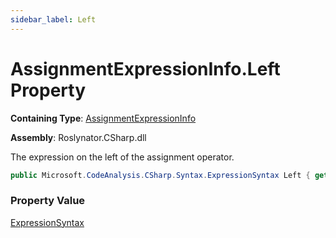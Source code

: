 ```yaml
---
sidebar_label: Left
---
```


# AssignmentExpressionInfo\.Left Property

**Containing Type**: [AssignmentExpressionInfo](../index.md)

**Assembly**: Roslynator\.CSharp\.dll

  
The expression on the left of the assignment operator\.

```csharp
public Microsoft.CodeAnalysis.CSharp.Syntax.ExpressionSyntax Left { get; }
```

### Property Value

[ExpressionSyntax](https://docs.microsoft.com/en-us/dotnet/api/microsoft.codeanalysis.csharp.syntax.expressionsyntax)

